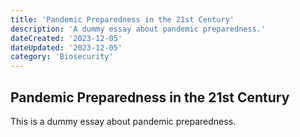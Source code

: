 ```yaml
---
title: 'Pandemic Preparedness in the 21st Century'
description: 'A dummy essay about pandemic preparedness.'
dateCreated: '2023-12-05'
dateUpdated: '2023-12-05'
category: 'Biosecurity'
---
```


## Pandemic Preparedness in the 21st Century

This is a dummy essay about pandemic preparedness.
